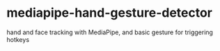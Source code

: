 # mediapipe-hand-gesture-detector
hand and face tracking with MediaPipe, and basic gesture for triggering hotkeys
